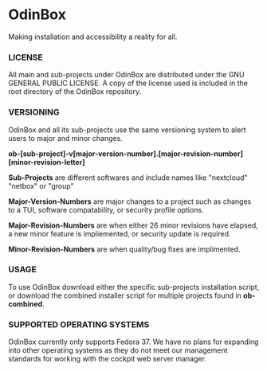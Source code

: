 # OdinBox
Making installation and accessibility a reality for all.


### LICENSE
All main and sub-projects under OdinBox are distributed under the GNU GENERAL PUBLIC LICENSE. A copy of the license used is included in the root directory of the OdinBox repository.

### VERSIONING
OdinBox and all its sub-projects use the same versioning system to alert users to major and minor changes.

**ob-[sub-project]-v[major-version-number].[major-revision-number][minor-revision-letter]**

**Sub-Projects** are different softwares and include names like "nextcloud" "netbox" or "group"

**Major-Version-Numbers** are major changes to a project such as changes to a TUI, software compatability, or security profile options.

**Major-Revision-Numbers** are when either 26 minor revisions have elapsed, a new minor feature is impliemented, or security update is required.

**Minor-Revision-Numbers** are when quality/bug fixes are implimented.


### USAGE
To use OdinBox download either the specific sub-projects installation script, or download the combined installer script for multiple projects found in **ob-combined**.


### SUPPORTED OPERATING SYSTEMS
OdinBox currently only supports Fedora 37. We have no plans for expanding into other operating systems as they do not meet our management standards for working with the cockpit web server manager.
